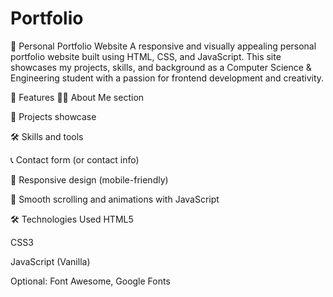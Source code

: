 # Portfolio
💼 Personal Portfolio Website
A responsive and visually appealing personal portfolio website built using HTML, CSS, and JavaScript. This site showcases my projects, skills, and background as a Computer Science & Engineering student with a passion for frontend development and creativity.

🚀 Features
🧑‍💻 About Me section

📁 Projects showcase

🛠️ Skills and tools

📞 Contact form (or contact info)

🌙 Responsive design (mobile-friendly)

🎨 Smooth scrolling and animations with JavaScript

🛠️ Technologies Used
HTML5

CSS3

JavaScript (Vanilla)

Optional: Font Awesome, Google Fonts
